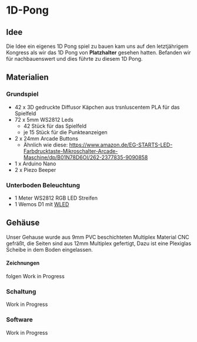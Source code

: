 # 1D-Pong
## Idee
Die Idee ein eigenes 1D Pong spiel zu bauen kam uns auf den letztjährigem Kongress als wir das 1D Pong von **Platzhalter** gesehen hatten. Befanden wir für nachbauenswert und dies führte zu diesem 1D Pong.
## Materialien
### Grundspiel

- 42 x 3D gedruckte Diffusor Käpchen aus trsnluscentem PLA für das Spielfeld
- 72 x 5mm WS2812 Leds
  - 42 Stück für das Spielfeld
  - je 15 Stück für die Punkteanzeigen
- 2 x 24mm Arcade Buttons
  - Ähnlich wie diese: https://www.amazon.de/EG-STARTS-LED-Farbdrucktaste-Mikroschalter-Arcade-Maschine/dp/B01N78D6OI/262-2377835-9090858
- 1 x Arduino Nano
- 2 x Piezo Beeper
  
### Unterboden Beleuchtung
- 1 Meter WS2812 RGB LED Streifen
- 1 Wemos D1 mit [WLED](https://kno.wled.ge/)

## Gehäuse
Unser Gehause wurde aus 9mm PVC beschichteten Multiplex Material CNC gefräßt,
die Seiten sind aus 12mm Multiplex gefertigt, Dazu ist eine Plexiglas Scheibe in dem Boden eingelassen.

#### Zeichnungen
folgen
Work in Progress

### Schaltung
Work in Progress

### Software
Work in Progress


